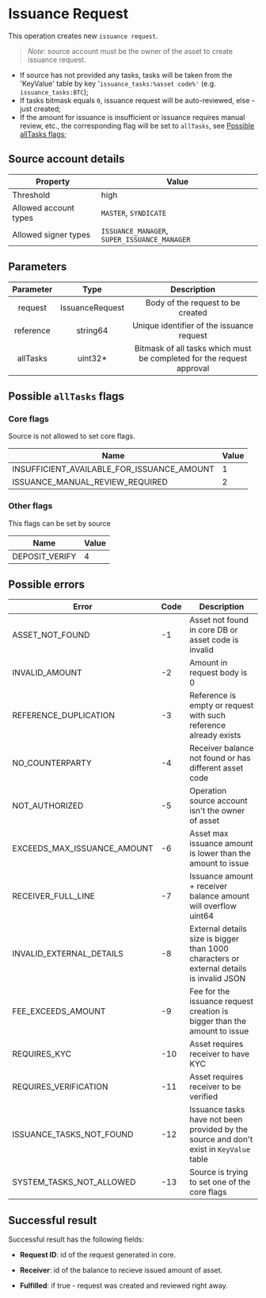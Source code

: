 # Issuance Request

This operation creates new `issuance request`.

> *Note*: source account must be the owner of the asset to create issuance request.
* If source has not provided any tasks, tasks will be taken from the 'KeyValue' table by key '`issuance_tasks:%asset code%'` (e.g. `issuance_tasks:BTC`);
* If tasks bitmask equals `0`, issuance request will be auto-reviewed, else - just created;
* If the amount for issuance is insufficient or issuance requires manual review, etc., the corresponding flag will be set to `allTasks`, see [Possible allTasks flags](##possible-alltasks-flags);

## Source account details

| Property              | Value                                        |
|-----------------------|----------------------------------------------|
| Threshold             | high                                         |
| Allowed account types | `MASTER`, `SYNDICATE`                        |
| Allowed signer types  | `ISSUANCE_MANAGER`, `SUPER_ISSUANCE_MANAGER` |

## Parameters

| Parameter |       Type      |                              Description                              |
|:---------:|:---------------:|:---------------------------------------------------------------------:|
|  request  | IssuanceRequest |                   Body of the request to be created                   |
| reference |     string64    |               Unique identifier of the issuance request               |
|  allTasks |     uint32*     | Bitmask of all tasks which must be completed for the request approval |

## Possible `allTasks` flags

### Core flags

Source is not allowed to set core flags.

| Name                                       | Value |
|--------------------------------------------|-------|
| INSUFFICIENT_AVAILABLE_FOR_ISSUANCE_AMOUNT | 1     |
| ISSUANCE_MANUAL_REVIEW_REQUIRED            | 2     |

### Other flags

This flags can be set by source

| Name                                       | Value |
|--------------------------------------------|-------|
| DEPOSIT_VERIFY                             | 4     |

## Possible errors

| Error                       | Code | Description                                                                              |
|-----------------------------|------|------------------------------------------------------------------------------------------|
| ASSET_NOT_FOUND             | -1   | Asset not found in core DB or asset code is invalid                                      |
| INVALID_AMOUNT              | -2   | Amount in request body is 0                                                              |
| REFERENCE_DUPLICATION       | -3   | Reference is empty or request with such reference already exists                         |
| NO_COUNTERPARTY             | -4   | Receiver balance not found or has different asset code                                   |
| NOT_AUTHORIZED              | -5   | Operation source account isn't the owner of asset                                        |
| EXCEEDS_MAX_ISSUANCE_AMOUNT | -6   | Asset max issuance amount is lower than the amount to issue                              |
| RECEIVER_FULL_LINE          | -7   | Issuance amount + receiver balance amount will overflow uint64                           |
| INVALID_EXTERNAL_DETAILS    | -8   | External details size is bigger than 1000 characters or external details is invalid JSON |
| FEE_EXCEEDS_AMOUNT          | -9   | Fee for the issuance request creation is bigger than the amount to issue                 |
| REQUIRES_KYC                | -10  | Asset requires receiver to have KYC                                                      |
| REQUIRES_VERIFICATION       | -11  | Asset requires receiver to be verified                                                   |
| ISSUANCE_TASKS_NOT_FOUND    | -12  | Issuance tasks have not been provided by the source and don't exist in `KeyValue` table  |
| SYSTEM_TASKS_NOT_ALLOWED    | -13  | Source is trying to set one of the core flags                                            |

## Successful result

Successful result has the following fields:

* __Request ID__: id of the request generated in core.

* __Receiver__: id of the balance to recieve issued amount of asset.

* __Fulfilled__: if true - request was created and reviewed right away.
